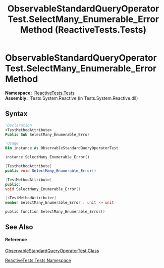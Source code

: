 ﻿---
title: ObservableStandardQueryOperatorTest.SelectMany_Enumerable_Error Method  (ReactiveTests.Tests)
TOCTitle: SelectMany_Enumerable_Error Method
ms:assetid: M:ReactiveTests.Tests.ObservableStandardQueryOperatorTest.SelectMany_Enumerable_Error
ms:mtpsurl: https://msdn.microsoft.com/en-us/library/reactivetests.tests.observablestandardqueryoperatortest.selectmany_enumerable_error(v=VS.103)
ms:contentKeyID: 36619994
ms.date: 06/28/2011
mtps_version: v=VS.103
f1_keywords:
- ReactiveTests.Tests.ObservableStandardQueryOperatorTest.SelectMany_Enumerable_Error
dev_langs:
- CSharp
- JScript
- VB
- FSharp
- c++
---

# ObservableStandardQueryOperatorTest.SelectMany\_Enumerable\_Error Method

**Namespace:**  [ReactiveTests.Tests](hh289046\(v=vs.103\).md)  
**Assembly:**  Tests.System.Reactive (in Tests.System.Reactive.dll)

## Syntax

``` vb
'Declaration
<TestMethodAttribute> _
Public Sub SelectMany_Enumerable_Error
```

``` vb
'Usage
Dim instance As ObservableStandardQueryOperatorTest

instance.SelectMany_Enumerable_Error()
```

``` csharp
[TestMethodAttribute]
public void SelectMany_Enumerable_Error()
```

``` c++
[TestMethodAttribute]
public:
void SelectMany_Enumerable_Error()
```

``` fsharp
[<TestMethodAttribute>]
member SelectMany_Enumerable_Error : unit -> unit 
```

``` jscript
public function SelectMany_Enumerable_Error()
```

## See Also

#### Reference

[ObservableStandardQueryOperatorTest Class](hh288944\(v=vs.103\).md)

[ReactiveTests.Tests Namespace](hh289046\(v=vs.103\).md)

